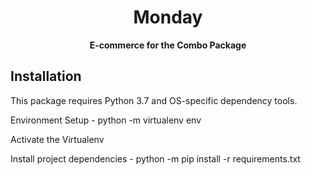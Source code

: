 <div align="center">
  <h1>Monday</h1>
</div>
<div align="center">
  <strong>E-commerce for the Combo Package</strong>
</div>

## Installation

This package requires Python 3.7 and OS-specific dependency tools.

Environment Setup - python -m virtualenv env

Activate the Virtualenv

Install project dependencies - python -m pip install -r requirements.txt


